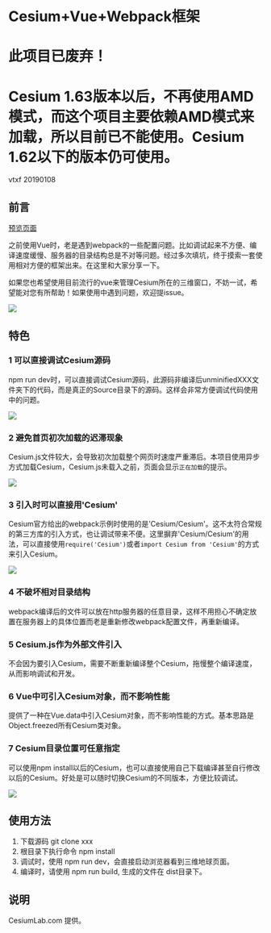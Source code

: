 # Cesium+Vue+Webpack框架

# 此项目已废弃！
# Cesium 1.63版本以后，不再使用AMD模式，而这个项目主要依赖AMD模式来加载，所以目前已不能使用。Cesium 1.62以下的版本仍可使用。

vtxf 20190108

## 前言

[预览页面](https://cesiumlab.github.io/cesium-vue-webpack/)  

之前使用Vue时，老是遇到webpack的一些配置问题。比如调试起来不方便、编译速度缓慢、服务器的目录结构总是不对等问题。经过多次填坑，终于摸索一套使用相对方便的框架出来。在这里和大家分享一下。

如果您也希望使用目前流行的vue来管理Cesium所在的三维窗口，不妨一试，希望能对您有所帮助！如果使用中遇到问题，欢迎提issue。

![](images/2019-01-12-23-49-20.png)

## 特色

### 1 可以直接调试Cesium源码 

npm run dev时，可以直接调试Cesium源码，此源码非编译后unminifiedXXX文件夹下的代码，而是真正的Source目录下的源码。这样会非常方便调试代码使用中的问题。

![](images/2019-01-12-23-27-41.png)

### 2 避免首页初次加载的迟滞现象

Cesium.js文件较大，会导致初次加载整个网页时速度严重滞后。本项目使用异步方式加载Cesium，Cesium.js未载入之前，页面会显示```正在加载```的提示。

![](images/2019-01-12-23-33-02.png)

### 3 引入时可以直接用'Cesium'

Cesium官方给出的webpack示例时使用的是'Cesium/Cesium'。这不太符合常规的第三方库的引入方式，也让调试带来不便。这里摒弃'Cesium/Cesium'的用法，可以直接使用```require('Cesium')```或者```import Cesium from 'Cesium'```的方式来引入Cesium。

![](images/2019-01-12-23-32-06.png)

### 4 不破坏相对目录结构

webpack编译后的文件可以放在http服务器的任意目录，这样不用担心不确定放置在服务器上的具体位置而老是重新修改webpack配置文件，再重新编译。

### 5 Cesium.js作为外部文件引入

不会因为要引入Cesium，需要不断重新编译整个Cesium，拖慢整个编译速度，从而影响调试和开发。

### 6 Vue中可引入Cesium对象，而不影响性能

提供了一种在Vue.data中引入Cesium对象，而不影响性能的方式。基本思路是Object.freezed所有Cesium类对象。

### 7 Cesium目录位置可任意指定

可以使用npm install以后的Cesium，也可以直接使用自己下载编译甚至自行修改以后的Cesium。好处是可以随时切换Cesium的不同版本，方便比较调试。

![](images/2019-01-12-23-34-42.png)

## 使用方法

1. 下载源码 git clone xxx
2. 根目录下执行命令 npm install
3. 调试时，使用 npm run dev，会直接启动浏览器看到三维地球页面。
4. 编译时，请使用 npm run build, 生成的文件在 dist目录下。

## 说明

CesiumLab.com 提供。
